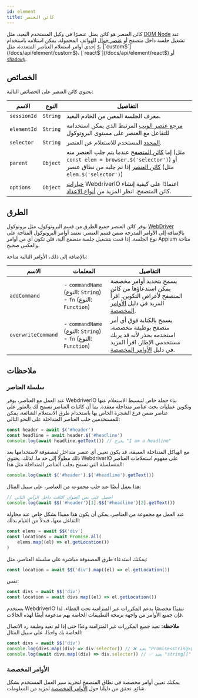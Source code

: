 ```yaml
---
id: element
title: كائن العنصر
---
```


كائن العنصر هو كائن يمثل عنصرًا في وكيل المستخدم البعيد، مثل [DOM Node](https://developer.mozilla.org/en-US/docs/Web/API/Element) عند تشغيل جلسة داخل متصفح أو [عنصر جوال](https://developer.apple.com/documentation/swift/sequence/element) للهواتف المحمولة. يمكن استلامه باستخدام إحدى أوامر استعلام العناصر المتعددة، مثل [`$`](/docs/api/element/$)، [`custom$`](/docs/api/element/custom$)، [`react$`](/docs/api/element/react$) أو [`shadow$`](/docs/api/element/shadow$).

## الخصائص

يحتوي كائن العنصر على الخصائص التالية:

| الاسم | النوع | التفاصيل |
| ---- | ---- | ------- |
| `sessionId` | `String` | معرف الجلسة المعين من الخادم البعيد. |
| `elementId` | `String` | [مرجع عنصر الويب](https://w3c.github.io/webdriver/#elements) المرتبط الذي يمكن استخدامه للتفاعل مع العنصر على مستوى البروتوكول |
| `selector` | `String` | [المحدد](/docs/selectors) المستخدم للاستعلام عن العنصر. |
| `parent` | `Object` | إما [كائن المتصفح](/docs/api/browser) عندما يتم جلب العنصر منه (مثل `const elem = browser.$('selector')`) أو [كائن العنصر](/docs/api/element) إذا تم جلبه من نطاق عنصر (مثل `elem.$('selector')`) |
| `options` | `Object` | [خيارات](/docs/configuration) WebdriverIO اعتمادًا على كيفية إنشاء كائن المتصفح. انظر المزيد من [أنواع الإعداد](/docs/setuptypes). |

## الطرق
يوفر كائن العنصر جميع الطرق من قسم البروتوكول، مثل بروتوكول [WebDriver](/docs/api/webdriver) بالإضافة إلى الأوامر المدرجة ضمن قسم العنصر. تعتمد أوامر البروتوكول المتاحة على نوع الجلسة. إذا قمت بتشغيل جلسة متصفح آلية، فلن تكون أي من أوامر Appium [](/docs/api/appium) متاحة والعكس صحيح.

بالإضافة إلى ذلك، الأوامر التالية متاحة:

| الاسم | المعلمات | التفاصيل |
| ---- | ---------- | ------- |
| `addCommand` | - `commandName` (النوع: `String`)<br />- `fn` (النوع: `Function`) | يسمح بتحديد أوامر مخصصة يمكن استدعاؤها من كائن المتصفح لأغراض التكوين. اقرأ المزيد في دليل [الأوامر المخصصة](/docs/customcommands). |
| `overwriteCommand` | - `commandName` (النوع: `String`)<br />- `fn` (النوع: `Function`) | يسمح بالكتابة فوق أي أمر متصفح بوظيفة مخصصة. استخدمه بحذر لأنه قد يربك مستخدمي الإطار. اقرأ المزيد في دليل [الأوامر المخصصة](/docs/customcommands#overwriting-native-commands). |

## ملاحظات

### سلسلة العناصر

عند العمل مع العناصر، يوفر WebdriverIO بناء جملة خاص لتبسيط الاستعلام عنها وتكوين عمليات بحث عناصر متداخلة معقدة. بما أن كائنات العناصر تسمح لك بالعثور على عناصر ضمن فرع الشجرة الخاص بها باستخدام طرق الاستعلام الشائعة، يمكن للمستخدمين جلب العناصر المتداخلة على النحو التالي:

```js
const header = await $('#header')
const headline = await header.$('#headline')
console.log(await headline.getText()) // يخرج "I am a headline"
```

مع الهياكل المتداخلة العميقة، قد يكون تعيين أي عنصر متداخل لمصفوفة لاستخدامها بعد ذلك مطولًا إلى حد ما. لذلك، يحتوي WebdriverIO على مفهوم استعلامات العناصر المتسلسلة التي تسمح بجلب العناصر المتداخلة مثل هذا:

```js
console.log(await $('#header').$('#headline').getText())
```

هذا يعمل أيضًا عند جلب مجموعة من العناصر، على سبيل المثال:

```js
// احصل على نص العنوان الثالث داخل الرأس الثاني
console.log(await $$('#header')[1].$$('#headline')[2].getText())
```

عند العمل مع مجموعة من العناصر، يمكن أن يكون هذا مفيدًا بشكل خاص عند محاولة التفاعل معها، فبدلاً من القيام بذلك:

```js
const elems = await $$('div')
const locations = await Promise.all(
    elems.map((el) => el.getLocation())
)
```

يمكنك استدعاء طرق المصفوفة مباشرة على سلسلة العناصر، مثل:

```js
const location = await $$('div').map((el) => el.getLocation())
```

نفس:

```js
const divs = await $$('div')
const location = await divs.map((el) => el.getLocation())
```

يستخدم WebdriverIO تنفيذًا مخصصًا يدعم المكررات غير المتزامنة تحت الغطاء، لذا فإن جميع الأوامر من واجهة برمجة التطبيقات الخاصة بهم مدعومة أيضًا لهذه الحالات.

__ملاحظة:__ تعيد جميع المكررات غير المتزامنة وعدًا حتى إذا لم تعيد وظيفة رد الاتصال الخاصة بك واحدًا، على سبيل المثال:

```ts
const divs = await $$('div')
console.log(divs.map((div) => div.selector)) // ❌ يعيد "Promise<string>[]"
console.log(await divs.map((div) => div.selector)) // ✅ يعيد "string[]"
```

### الأوامر المخصصة

يمكنك تعيين أوامر مخصصة في نطاق المتصفح لتجريد سير العمل المستخدم بشكل شائع. تحقق من دليلنا حول [الأوامر المخصصة](/docs/customcommands#adding-custom-commands) لمزيد من المعلومات.